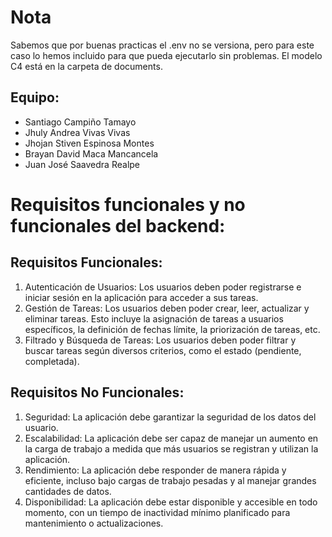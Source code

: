 # Nota
Sabemos que por buenas practicas el .env no se versiona, pero para este caso lo hemos incluido para que pueda ejecutarlo sin problemas.
El modelo C4 está en la carpeta de documents.

## Equipo: 
- Santiago Campiño Tamayo
- Jhuly Andrea Vivas Vivas
- Jhojan Stiven Espinosa Montes
- Brayan David Maca Mancancela
- Juan José Saavedra Realpe
#

# **Requisitos funcionales y no funcionales del backend:**

## **Requisitos Funcionales:**

1. Autenticación de Usuarios: Los usuarios deben poder registrarse e iniciar sesión en la aplicación para acceder a sus tareas.
2. Gestión de Tareas: Los usuarios deben poder crear, leer, actualizar y eliminar tareas. Esto incluye la asignación de tareas a usuarios específicos, la definición de fechas límite, la priorización de tareas, etc.
3. Filtrado y Búsqueda de Tareas: Los usuarios deben poder filtrar y buscar tareas según diversos criterios, como el estado (pendiente, completada).

## **Requisitos No Funcionales:**

1. Seguridad: La aplicación debe garantizar la seguridad de los datos del usuario.
2. Escalabilidad: La aplicación debe ser capaz de manejar un aumento en la carga de trabajo a medida que más usuarios se registran y utilizan la aplicación.
3. Rendimiento: La aplicación debe responder de manera rápida y eficiente, incluso bajo cargas de trabajo pesadas y al manejar grandes cantidades de datos.
4. Disponibilidad: La aplicación debe estar disponible y accesible en todo momento, con un tiempo de inactividad mínimo planificado para mantenimiento o actualizaciones.
